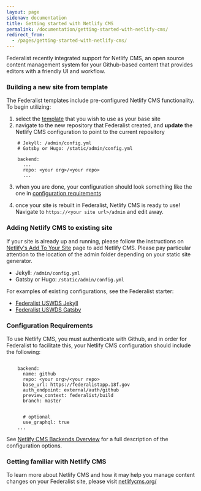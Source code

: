 ```yaml
---
layout: page
sidenav: documentation
title: Getting started with Netlify CMS
permalink: /documentation/getting-started-with-netlify-cms/
redirect_from:
  - /pages/getting-started-with-netlify-cms/
---
```


Federalist recently integrated support for Netlify CMS, an open source content management system for your Github-based content that provides editors with a friendly UI and workflow.

### Building a new site from template
The Federalist templates include pre-configured Netlify CMS functionality. To begin utilizing: 
1. select the [template]({{site.baseurl}}/documentation/templates/) that you wish to use as your base site
2. navigate to the new repository that Federalist created, and **update** the Netlify CMS configuration to point to the current repository

```
    # Jekyll: /admin/config.yml
    # Gatsby or Hugo: /static/admin/config.yml

    backend:
      ...
      repo: <your org>/<your repo>
      ...
```
3. when you are done, your configuration should look something like the one in [configuration requirements](#configuration-requirements)

4. once your site is rebuilt in Federalist, Netlify CMS is ready to use! Navigate to `https://<your site url>/admin` and edit away.

### Adding Netlify CMS to existing site
If your site is already up and running, please follow the instructions on [Netlify's Add To Your Site](https://www.netlifycms.org/docs/add-to-your-site/) page to add Netlify CMS. Please pay particular attention to the location of the admin folder depending on your static site generator.

- Jekyll: `/admin/config.yml`
- Gatsby or Hugo: `/static/admin/config.yml`

For examples of existing configurations, see the Federalist starter:
- [Federalist USWDS Jekyll](https://github.com/18F/federalist-uswds-jekyll/blob/master/admin/config.yml)
- [Federalist USWDS Gatsby](https://github.com/18F/federalist-uswds-gatsby/blob/master/static/admin/config.yml)

### Configuration Requirements
To use Netlify CMS, you must authenticate with Github, and in order for Federalist to facilitate this, your Netlify CMS configuration should include the following:

```
  
    backend:
      name: github
      repo: <your org>/<your repo>
      base_url: https://federalistapp.18f.gov
      auth_endpoint: external/auth/github
      preview_context: federalist/build
      branch: master
      

      # optional
      use_graphql: true
    ...
```

See [Netlify CMS Backends Overview](https://www.netlifycms.org/docs/backends-overview) for a full description of the configuration options.


### Getting familiar with Netlify CMS
To learn more about Netlify CMS and how it may help you manage content changes on your Federalist site, please visit [netlifycms.org/](https://www.netlifycms.org/)
